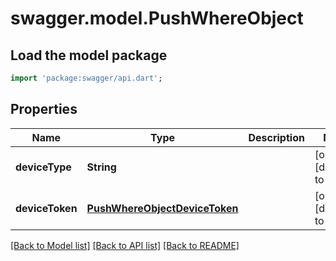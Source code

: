 # swagger.model.PushWhereObject

## Load the model package
```dart
import 'package:swagger/api.dart';
```

## Properties
Name | Type | Description | Notes
------------ | ------------- | ------------- | -------------
**deviceType** | **String** |  | [optional] [default to null]
**deviceToken** | [**PushWhereObjectDeviceToken**](PushWhereObjectDeviceToken.md) |  | [optional] [default to null]

[[Back to Model list]](../README.md#documentation-for-models) [[Back to API list]](../README.md#documentation-for-api-endpoints) [[Back to README]](../README.md)


